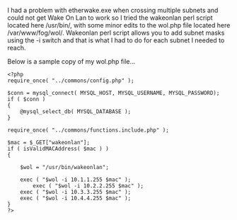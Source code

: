 I had a problem with etherwake.exe when crossing multiple subnets and
could not get Wake On Lan to work so I tried the wakeonlan perl script
located here /usr/bin/, with some minor edits to the wol.php file
located here /var/www/fog/wol/. Wakeonlan perl script allows you to add
subnet masks using the -i switch and that is what I had to do for each
subnet I needed to reach.

Below is a sample copy of my wol.php file\...

    <?php
    require_once( "../commons/config.php" );

    $conn = mysql_connect( MYSQL_HOST, MYSQL_USERNAME, MYSQL_PASSWORD);
    if ( $conn )
    {
        @mysql_select_db( MYSQL_DATABASE );
    }

    require_once( "../commons/functions.include.php" );

    $mac = $_GET["wakeonlan"];
    if ( isValidMACAddress( $mac ) )
    {

        $wol = "/usr/bin/wakeonlan";

        exec ( "$wol -i 10.1.1.255 $mac" );
            exec ( "$wol -i 10.2.2.255 $mac" );
        exec ( "$wol -i 10.3.3.255 $mac" );
        exec ( "$wol -i 10.4.4.255 $mac" );
    }
    ?>
